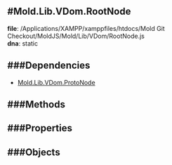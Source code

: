 
#Mold.Lib.VDom.RootNode
---------------------------------------

__file__: /Applications/XAMPP/xamppfiles/htdocs/Mold Git Checkout/MoldJS/Mold/Lib/VDom/RootNode.js  
__dna__: static  


	






###Dependencies
--------------

* [Mold.Lib.VDom.ProtoNode](../../../Mold/Lib/VDom/ProtoNode.md) 



   
###Methods
--------------
 

 
  
###Properties
-------------


 

###Objects
------------



		
